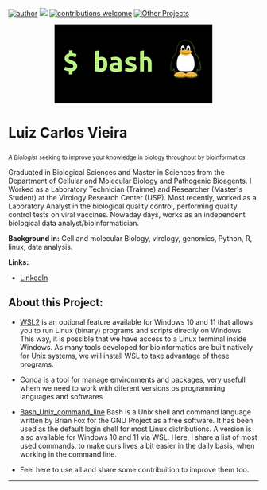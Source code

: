 [![author](https://img.shields.io/badge/author-Luiz_Carlos-blue.svg)](https://www.linkedin.com/in/luiz-carlos-vieira-4582797b/) [![](https://img.shields.io/badge/python-3.8+-yellow.svg)](https://www.python.org/downloads/release/python) [![contributions welcome](https://img.shields.io/badge/contributions-welcome-brightgreen.svg?style=flat)](https://github.com/ziul-bio/Unix_command_line/issues) [![Other Projects](https://img.shields.io/badge/Others-Projects-red.svg?style=flat)](https://github.com/ziul-bio?tab=repositories)


<p align="center">
  <img src="images/banner.png" >
</p>

# Luiz Carlos Vieira
<sub> *A Biologist*  seeking to improve your knowledge in biology throughout by bioinformatics </sub>

Graduated in Biological Sciences and Master in Sciences from the Department of Cellular and Molecular Biology and Pathogenic Bioagents.
I Worked as a Laboratory Technician (Trainne) and Researcher (Master's Student) at the Virology Research Center (USP).
Most recently, worked as a Laboratory Analyst in the biological quality control, performing quality control tests on viral vaccines.
Nowaday days, works as an independent biological data analyst/bioinformatician.

**Background in:** Cell and molecular Biology, virology, genomics, Python, R, linux, data analysis.

**Links:**
* [LinkedIn](https://www.linkedin.com/in/luiz-carlos-vieira-4582797b/)


## About this Project:

*  [WSL2](https://github.com/ziul-bio/bash_Unix_Conda/blob/main/1-WSL2_Install_and_Reclaim_disk_space.md) is an optional feature available for Windows 10 and 11 that allows you to run Linux (binary) programs and scripts directly on Windows. 
This way, it is possible that we have access to a Linux terminal inside Windows. As many tools developed for bioinformatics are built natively for Unix systems,
we will install WSL to take advantage of these programs. 

* [Conda](https://github.com/ziul-bio/bash_Unix_Conda/blob/main/2-conda_envs_setup.md) is a tool for manage environments and packages, very usefull whem we need to work with diferent versions os programming languages and softwares

* [Bash_Unix_command_line](https://github.com/ziul-bio/bash_Unix_Conda/blob/main/3-bash_Unix_commands.md) Bash is a Unix shell and command language written by Brian Fox for the GNU Project as a free software.
It has been used as the default login shell for most Linux distributions. A version is also available for Windows 10 and 11 via WSL.
Here, I share a list of most used commands, to make ours lives a bit easier in the daily basis, when working in the command line. 

* Feel here to use all and share some contribuition to improve them too.

---




